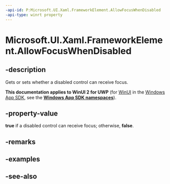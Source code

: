 ```yaml
---
-api-id: P:Microsoft.UI.Xaml.FrameworkElement.AllowFocusWhenDisabled
-api-type: winrt property
---
```


<!-- Property syntax
public bool AllowFocusWhenDisabled { get;  set; }
-->

# Microsoft.UI.Xaml.FrameworkElement.AllowFocusWhenDisabled

## -description
Gets or sets whether a disabled control can receive focus.

**This documentation applies to WinUI 2 for UWP** (for [WinUI](/windows/apps/winui/winui3/) in the [Windows App SDK](/windows/apps/windows-app-sdk/), see the **[Windows App SDK namespaces](/windows/windows-app-sdk/api/winrt/)**).

## -property-value
**true** if a disabled control can receive focus; otherwise, **false**.

## -remarks

## -examples

## -see-also
